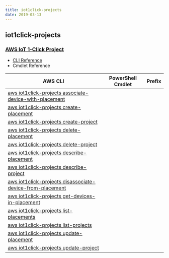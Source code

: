 ```yaml
---
title: iot1click-projects
date: 2019-03-13
---
```


## iot1click-projects

### [AWS IoT 1-Click Project](https://aws.amazon.com/iot/)

* [CLI Reference](https://docs.aws.amazon.com/cli/latest/reference/iot1click-projects/index.html)
* Cmdlet Reference

|AWS CLI|PowerShell Cmdlet|Prefix|
|----|----|:--:|
|[aws iot1click-projects associate-device-with-placement](https://docs.aws.amazon.com/cli/latest/reference/iot1click-projects/associate-device-with-placement.html)|||
|[aws iot1click-projects create-placement](https://docs.aws.amazon.com/cli/latest/reference/iot1click-projects/create-placement.html)|||
|[aws iot1click-projects create-project](https://docs.aws.amazon.com/cli/latest/reference/iot1click-projects/create-project.html)|||
|[aws iot1click-projects delete-placement](https://docs.aws.amazon.com/cli/latest/reference/iot1click-projects/delete-placement.html)|||
|[aws iot1click-projects delete-project](https://docs.aws.amazon.com/cli/latest/reference/iot1click-projects/delete-project.html)|||
|[aws iot1click-projects describe-placement](https://docs.aws.amazon.com/cli/latest/reference/iot1click-projects/describe-placement.html)|||
|[aws iot1click-projects describe-project](https://docs.aws.amazon.com/cli/latest/reference/iot1click-projects/describe-project.html)|||
|[aws iot1click-projects disassociate-device-from-placement](https://docs.aws.amazon.com/cli/latest/reference/iot1click-projects/disassociate-device-from-placement.html)|||
|[aws iot1click-projects get-devices-in-placement](https://docs.aws.amazon.com/cli/latest/reference/iot1click-projects/get-devices-in-placement.html)|||
|[aws iot1click-projects list-placements](https://docs.aws.amazon.com/cli/latest/reference/iot1click-projects/list-placements.html)|||
|[aws iot1click-projects list-projects](https://docs.aws.amazon.com/cli/latest/reference/iot1click-projects/list-projects.html)|||
|[aws iot1click-projects update-placement](https://docs.aws.amazon.com/cli/latest/reference/iot1click-projects/update-placement.html)|||
|[aws iot1click-projects update-project](https://docs.aws.amazon.com/cli/latest/reference/iot1click-projects/update-project.html)|||

